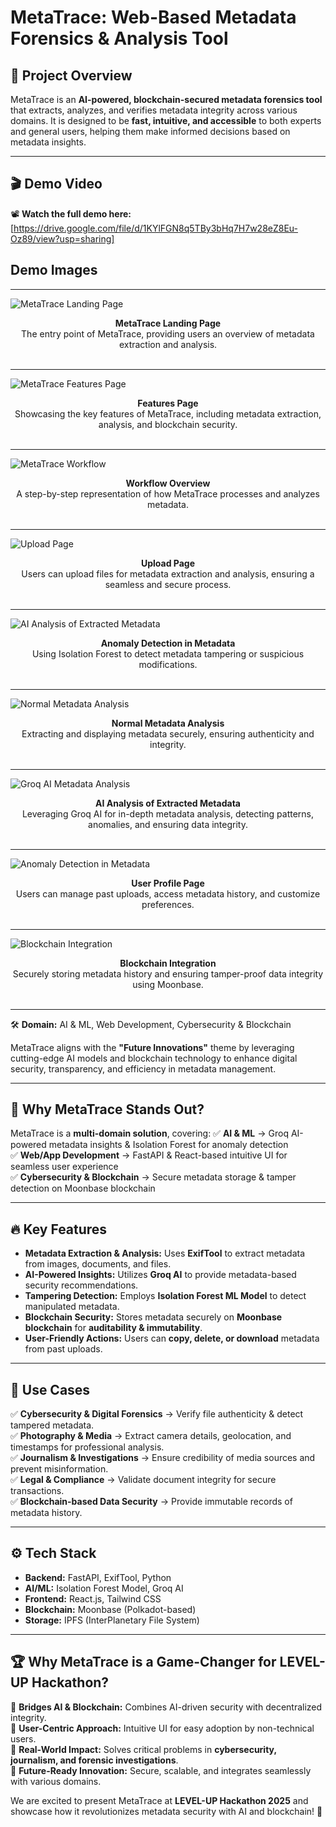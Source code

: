 # MetaTrace: Web-Based Metadata Forensics & Analysis Tool  

## 🚀 Project Overview
MetaTrace is an **AI-powered, blockchain-secured metadata forensics tool** that extracts, analyzes, and verifies metadata integrity across various domains. It is designed to be **fast, intuitive, and accessible** to both experts and general users, helping them make informed decisions based on metadata insights.

---

## 🎬 Demo Video
📽️ **Watch the full demo here:** [https://drive.google.com/file/d/1KYlFGN8q5TBy3bHq7H7w28eZ8Eu-Oz89/view?usp=sharing]  

## Demo Images
---

![MetaTrace Landing Page](meta%20images/WhatsApp%20Image%202025-03-24%20at%2012.29.04%20(1).jpeg)
<div align="center">
  <b>MetaTrace Landing Page</b>
   <br>
   The entry point of MetaTrace, providing users an overview of metadata extraction and analysis.
</div>
<br>

---

![MetaTrace Features Page](meta%20images/WhatsApp%20Image%202025-03-24%20at%2012.29.04%20(2).jpeg)
<div align="center">
  <b>Features Page</b>
   <br>
   Showcasing the key features of MetaTrace, including metadata extraction, analysis, and blockchain security.
</div>
<br>

---

![MetaTrace Workflow](meta%20images/workflow.png)
<div align="center">
  <b>Workflow Overview</b>
   <br>
   A step-by-step representation of how MetaTrace processes and analyzes metadata.
</div>
<br>

---

![Upload Page](meta%20images/WhatsApp%20Image%202025-03-24%20at%2012.29.06%20(2).jpeg)
<div align="center">
  <b>Upload Page</b>
   <br>
   Users can upload files for metadata extraction and analysis, ensuring a seamless and secure process.
</div>
<br>

---


![AI Analysis of Extracted Metadata](meta%20images/WhatsApp%20Image%202025-03-24%20at%2012.29.05%20(2).jpeg)
<div align="center">
  <b>Anomaly Detection in Metadata</b>
   <br>
   Using Isolation Forest to detect metadata tampering or suspicious modifications.
</div>
<br>

---

![Normal Metadata Analysis](meta%20images/WhatsApp%20Image%202025-03-24%20at%2012.29.06%20(1).jpeg)
<div align="center">
  <b>Normal Metadata Analysis</b>
   <br>
   Extracting and displaying metadata securely, ensuring authenticity and integrity.
</div>
<br>


---

![Groq AI Metadata Analysis](meta%20images/WhatsApp%20Image%202025-03-24%20at%2012.29.06.jpeg)
<div align="center">
  <b>AI Analysis of Extracted Metadata</b>
   <br>
   Leveraging Groq AI for in-depth metadata analysis, detecting patterns, anomalies, and ensuring data integrity.
</div>
<br>

---


![Anomaly Detection in Metadata](meta%20images/WhatsApp%20Image%202025-03-24%20at%2012.29.05%20(1).jpeg)
<div align="center">
  <b>User Profile Page</b>
   <br>
   Users can manage past uploads, access metadata history, and customize preferences.
</div>
<br>

---

![Blockchain Integration](meta%20images/WhatsApp%20Image%202025-03-24%20at%2012.29.04.jpeg)
<div align="center">
  <b>Blockchain Integration</b>
   <br>
   Securely storing metadata history and ensuring tamper-proof data integrity using Moonbase.
</div>
<br>

---

🛠 **Domain:** AI & ML, Web Development, Cybersecurity & Blockchain  

MetaTrace aligns with the **"Future Innovations"** theme by leveraging cutting-edge AI models and blockchain technology to enhance digital security, transparency, and efficiency in metadata management.

---
## 🌟 Why MetaTrace Stands Out?  
MetaTrace is a **multi-domain solution**, covering:
✅ **AI & ML** → Groq AI-powered metadata insights & Isolation Forest for anomaly detection  
✅ **Web/App Development** → FastAPI & React-based intuitive UI for seamless user experience  
✅ **Cybersecurity & Blockchain** → Secure metadata storage & tamper detection on Moonbase blockchain  

---
## 🔥 Key Features
- **Metadata Extraction & Analysis:** Uses **ExifTool** to extract metadata from images, documents, and files.
- **AI-Powered Insights:** Utilizes **Groq AI** to provide metadata-based security recommendations.
- **Tampering Detection:** Employs **Isolation Forest ML Model** to detect manipulated metadata.
- **Blockchain Security:** Stores metadata securely on **Moonbase blockchain** for **auditability & immutability**.
- **User-Friendly Actions:** Users can **copy, delete, or download** metadata from past uploads.

---
## 📌 Use Cases
✅ **Cybersecurity & Digital Forensics** → Verify file authenticity & detect tampered metadata.  
✅ **Photography & Media** → Extract camera details, geolocation, and timestamps for professional analysis.  
✅ **Journalism & Investigations** → Ensure credibility of media sources and prevent misinformation.  
✅ **Legal & Compliance** → Validate document integrity for secure transactions.  
✅ **Blockchain-based Data Security** → Provide immutable records of metadata history.  

---

## ⚙️ Tech Stack
- **Backend:** FastAPI, ExifTool, Python
- **AI/ML:** Isolation Forest Model, Groq AI
- **Frontend:** React.js, Tailwind CSS
- **Blockchain:** Moonbase (Polkadot-based)
- **Storage:** IPFS (InterPlanetary File System)

---
## 🏆 Why MetaTrace is a Game-Changer for LEVEL-UP Hackathon?
🔹 **Bridges AI & Blockchain:** Combines AI-driven security with decentralized integrity.  
🔹 **User-Centric Approach:** Intuitive UI for easy adoption by non-technical users.  
🔹 **Real-World Impact:** Solves critical problems in **cybersecurity, journalism, and forensic investigations**.  
🔹 **Future-Ready Innovation:** Secure, scalable, and integrates seamlessly with various domains.  

We are excited to present MetaTrace at **LEVEL-UP Hackathon 2025** and showcase how it revolutionizes metadata security with AI and blockchain! 🚀

